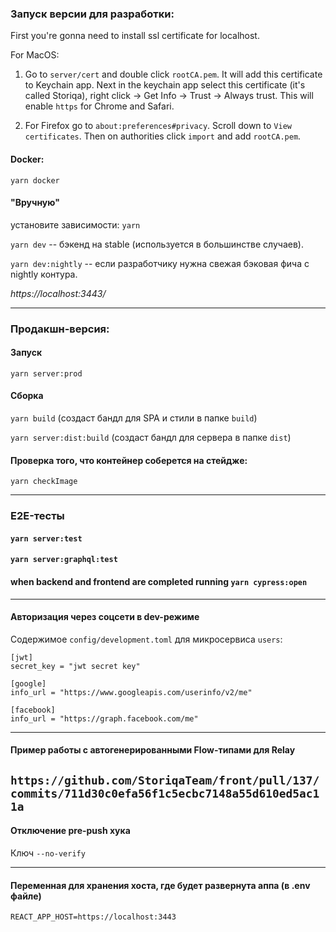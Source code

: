 ### Запуск версии для разработки:

First you're gonna need to install ssl certificate for localhost.

For MacOS:

1.  Go to `server/cert` and double click `rootCA.pem`. It will add this certificate to Keychain app. Next in the keychain app select this certificate (it's called Storiqa), right click -> Get Info -> Trust -> Always trust. This will enable `https` for Chrome and Safari.

2.  For Firefox go to `about:preferences#privacy`. Scroll down to `View certificates`. Then on authorities click `import` and add `rootCA.pem`.

#### Docker:

`yarn docker`

#### "Вручную"

установите зависимости: `yarn`

`yarn dev` -- бэкенд на stable (используется в большинстве случаев).

`yarn dev:nightly` -- если разработчику нужна свежая бэковая фича с nightly контура.

_https://localhost:3443/_

---

### Продакшн-версия:

#### Запуск

`yarn server:prod`

#### Сборка

`yarn build` (создаст бандл для SPA и стили в папке `build`)

`yarn server:dist:build` (создаст бандл для сервера в папке `dist`)

#### Проверка того, что контейнер соберется на стейдже:

`yarn checkImage`

---

### E2E-тесты

#### `yarn server:test`

#### `yarn server:graphql:test`

#### when backend and frontend are completed running `yarn cypress:open`

---

#### Авторизация через соцсети в dev-режиме

Содержимое `config/development.toml` для микросервиса `users`:

```
[jwt]
secret_key = "jwt secret key"

[google]
info_url = "https://www.googleapis.com/userinfo/v2/me"

[facebook]
info_url = "https://graph.facebook.com/me"
```

---

#### Пример работы с автогенерированными Flow-типами для Relay

## `https://github.com/StoriqaTeam/front/pull/137/commits/711d30c0efa56f1c5ecbc7148a55d610ed5ac11a`

#### Отключение pre-push хука

Ключ `--no-verify`

---

#### Переменная для хранения хоста, где будет развернута аппа (в .env файле)

`REACT_APP_HOST=https://localhost:3443`

